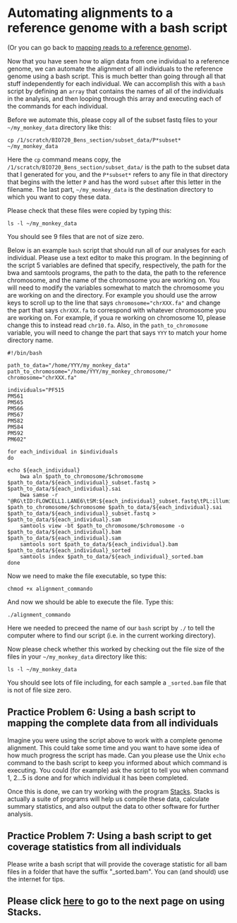 # Automating alignments to a reference genome with a bash script

(Or you can go back to [mapping reads to a reference genome](https://github.com/evansbenj/BIO720/blob/master/2_Lecture_2_reference_genomes_and_read_mapping.md)).

Now that you have seen how to align data from one individual to a reference genome, we can automate the alignment of all individuals to the reference genome using a bash script. This is much better than going through all that stuff independently for each individual. We can accomplish this with a `bash` script by defining an `array` that contains the names of all of the individuals in the analysis, and then looping through this array and executing each of the commands for each individual.

Before we automate this, please copy all of the subset fastq files to your `~/my_monkey_data` directory like this:

`cp /1/scratch/BIO720_Bens_section/subset_data/P*subset* ~/my_monkey_data`

Here the `cp` command means copy, the `/1/scratch/BIO720_Bens_section/subset_data/` is the path to the subset data that I generated for you, and the `P*subset*` refers to any file in that directory that begins with the letter `P` and has the word `subset` after this letter in the filename. The last part, `~/my_monkey_data` is the destination directory to which you want to copy these data.

Please check that these files were copied by typing this:

`ls -l ~/my_monkey_data`

You should see 9 files that are not of size zero.

Below is an example `bash` script that should run all of our analyses for each individual.  Please use a text editor to make this program.  In the beginning of the script 5 variables are defined that specify, respectively, the path for the bwa and samtools programs, the path to the data, the path to the reference chromosome, and the name of the chromosome you are working on. You will need to modify the variables somewhat to match the chromosome you are working on and the directory. For example you should use the arrow keys to scroll up to the line that says `chromosome="chrXXX.fa"` and change the part that says `chrXXX.fa` to correspond with whatever chromosome you are working on.  For example, if youa re working on chromosome 10, please change this to instead read `chr10.fa`. Also, in the `path_to_chromosome` variable, you will need to change the part that says `YYY` to match your home directory name.



```
#!/bin/bash                                                                                                                  

path_to_data="/home/YYY/my_monkey_data"
path_to_chromosome="/home/YYY/my_monkey_chromosome/"
chromosome="chrXXX.fa"

individuals="PF515
PM561
PM565
PM566
PM567
PM582
PM584
PM592
PM602"

for each_individual in $individuals
do

echo ${each_individual}
    bwa aln $path_to_chromosome/$chromosome $path_to_data/${each_individual}_subset.fastq > $path_to_data/${each_individual}.sai
    bwa samse -r "@RG\tID:FLOWCELL1.LANE6\tSM:${each_individual}_subset.fastq\tPL:illumina" $path_to_chromosome/$chromosome $path_to_data/${each_individual}.sai $path_to_data/${each_individual}_subset.fastq > $path_to_data/${each_individual}.sam
    samtools view -bt $path_to_chromosome/$chromosome -o $path_to_data/${each_individual}.bam $path_to_data/${each_individual}.sam
    samtools sort $path_to_data/${each_individual}.bam $path_to_data/${each_individual}_sorted
    samtools index $path_to_data/${each_individual}_sorted.bam
done

```



Now we need to make the file executable, so type this:

`chmod +x alignment_commando`

And now we should be able to execute the file.  Type this:

`./alignment_commando`

Here we needed to preceed the name of our `bash` script by `./` to tell the computer where to find our script (i.e. in the current working directory).

Now please check whether this worked by checking out the file size of the files in your `~/my_monkey_data` directory like this:

`ls -l ~/my_monkey_data`

You should see lots of file including, for each sample a `_sorted.bam` file that is not of file size zero.

##  Practice Problem 6: Using a bash script to mapping the complete data from all individuals

Imagine you were using the script above to work with a complete genome alignment.  This could take some time and you want to have some idea of how much progress the script has made.  Can you please use the Unix `echo` command to the bash script to keep you informed about which command is executing.  You could (for example) ask the script to tell you when command 1, 2...5 is done and for which individual it has been completed.

Once this is done, we can try working with the program [Stacks](http://creskolab.uoregon.edu/stacks/manual/).  Stacks is actually a suite of programs will help us compile these data, calculate summary statistics, and also output the data to other software for further analysis.  

## Practice Problem 7: Using a bash script to get coverage statistics from all individuals

Please write a bash script that will provide the coverage statistic for all bam files in a folder that have the suffix "_sorted.bam".  You can (and should) use the internet for tips.

## Please click [here](https://github.com/evansbenj/Reduced-Representation-Workshop/blob/master/6_Using_Stacks_with_a_reference_genome.md) to go to the next page on using Stacks.
